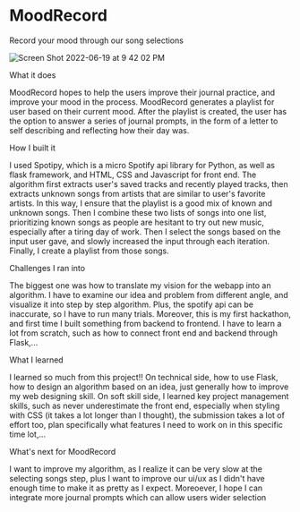 # MoodRecord
Record your mood through our song selections

![Screen Shot 2022-06-19 at 9 42 02 PM](https://user-images.githubusercontent.com/74251221/174490995-97d47f47-89ff-4918-8260-66cd7951ad3e.png)


What it does 

MoodRecord hopes to help the users improve their journal practice, and improve your mood in the process. MoodRecord generates a playlist for user based on their current mood. After the playlist is created, the user has the option to answer a series of journal prompts, in the form of a letter to self describing and reflecting how their day was.

How I built it

I used Spotipy, which is a micro Spotify api library for Python, as well as flask framework, and HTML, CSS and Javascript for front end. The algorithm first extracts user's saved tracks and recently played tracks, then extracts unknown songs from artists that are similar to user's favorite artists. In this way, I ensure that the playlist is a good mix of known and unknown songs. Then I combine these two lists of songs into one list, prioritizing known songs as people are hesitant to try out new music, especially after a tiring day of work. Then I select the songs based on the input user gave, and slowly increased the input through each iteration. Finally, I create a playlist from those songs.

Challenges I ran into

The biggest one was how to translate my vision for the webapp into an algorithm. I have to examine our idea and problem from different angle, and visualize it into step by step algorithm. Plus, the spotify api can be inaccurate, so I have to run many trials. Moreover, this is my first hackathon, and first time I built something from backend to frontend. I have to learn a lot from scratch, such as how to connect front end and backend through Flask,...

What I learned

I learned so much from this project!! On technical side, how to use Flask, how to design an algorithm based on an idea, just generally how to improve my web designing skill. On soft skill side, I learned key project management skills, such as never underestimate the front end, especially when styling with CSS (it takes a lot longer than I thought), the submission takes a lot of effort too, plan specifically what features I need to work on in this specific time lot,...

What's next for MoodRecord

I want to improve my algorithm, as I realize it can be very slow at the selecting songs step, plus I want to improve our ui/ux as I didn't have enough time to make it as pretty as I expect. Moreoever, I hope I can integrate more journal prompts which can allow users wider selection


